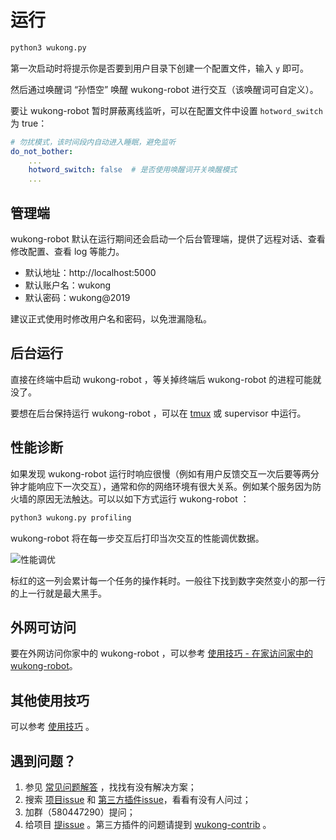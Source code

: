 # 运行 #

``` bash
python3 wukong.py
```

第一次启动时将提示你是否要到用户目录下创建一个配置文件，输入 `y` 即可。

然后通过唤醒词 “孙悟空” 唤醒 wukong-robot 进行交互（该唤醒词可自定义）。

要让 wukong-robot 暂时屏蔽离线监听，可以在配置文件中设置 `hotword_switch` 为 true：

``` yaml
# 勿扰模式，该时间段内自动进入睡眠，避免监听
do_not_bother:
    ...
    hotword_switch: false  # 是否使用唤醒词开关唤醒模式
    ...
```

## 管理端 ##

wukong-robot 默认在运行期间还会启动一个后台管理端，提供了远程对话、查看修改配置、查看 log 等能力。

- 默认地址：http://localhost:5000
- 默认账户名：wukong
- 默认密码：wukong@2019

建议正式使用时修改用户名和密码，以免泄漏隐私。

## 后台运行 ##

直接在终端中启动 wukong-robot ，等关掉终端后 wukong-robot 的进程可能就没了。

要想在后台保持运行 wukong-robot ，可以在 [tmux](http://blog.jobbole.com/87278/) 或 supervisor 中运行。

## 性能诊断 ##

如果发现 wukong-robot 运行时响应很慢（例如有用户反馈交互一次后要等两分钟才能响应下一次交互），通常和你的网络环境有很大关系。例如某个服务因为防火墙的原因无法触达。可以以如下方式运行 wukong-robot ：

``` bash
python3 wukong.py profiling
```

wukong-robot 将在每一步交互后打印当次交互的性能调优数据。

![性能调优](https://hahack-1253537070.file.myqcloud.com/images/wukong-docs/profiling.jpg)

标红的这一列会累计每一个任务的操作耗时。一般往下找到数字突然变小的那一行的上一行就是最大黑手。

## 外网可访问 ##

要在外网访问你家中的 wukong-robot ，可以参考 [使用技巧 - 在家访问家中的 wukong-robot](tips?id=_4-在外网访问家中的-wukong-robot)。

## 其他使用技巧 ##

可以参考 [使用技巧](tips) 。

## 遇到问题？ ##

1. 参见 [常见问题解答](https://github.com/wzpan/wukong-robot/wiki/troubleshooting) ，找找有没有解决方案；
2. 搜索 [项目issue](https://github.com/wzpan/wukong-robot/issues) 和 [第三方插件issue](https://github.com/wzpan/wukong-contrib/issues)，看看有没有人问过；
3. 加群（580447290）提问；
4. 给项目 [提issue](https://github.com/wzpan/wukong-robot/issues/new/choose) 。第三方插件的问题请提到 [wukong-contrib](https://github.com/wzpan/wukong-contrib/issues) 。
